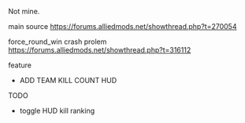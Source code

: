 ﻿Not mine.

main source
https://forums.alliedmods.net/showthread.php?t=270054

force_round_win crash prolem 
https://forums.alliedmods.net/showthread.php?t=316112

feature
- ADD TEAM KILL COUNT HUD

TODO
- toggle HUD kill ranking
